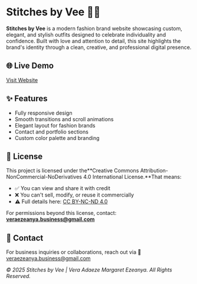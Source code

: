 # Stitches by Vee 👗✨

**Stitches by Vee** is a modern fashion brand website showcasing custom, elegant, and stylish outfits designed to celebrate individuality and confidence. Built with love and attention to detail, this site highlights the brand's identity through a clean, creative, and professional digital presence.

## 🌐 Live Demo

[Visit Website](https://stitchesbyvee.vercel.app)

## ✨ Features

- Fully responsive design
- Smooth transitions and scroll animations
- Elegant layout for fashion brands
- Contact and portfolio sections
- Custom color palette and branding

## 📄 License

This project is licensed under the**Creative Commons Attribution-NonCommercial-NoDerivatives 4.0 International License.**That means:

- ✅ You can view and share it with credit
- ❌ You can't sell, modify, or reuse it commercially
- ⚠️ Full details here: [CC BY-NC-ND 4.0](https://creativecommons.org/licenses/by-nc-nd/4.0/)

For permissions beyond this license, contact: **veraezeanya.business@gmail.com**

## 📧 Contact

For business inquiries or collaborations, reach out via
📩 veraezeanya.business@gmail.com

*© 2025 Stitches by Vee | Vera Adaeze Margaret Ezeanya. All Rights Reserved.*
